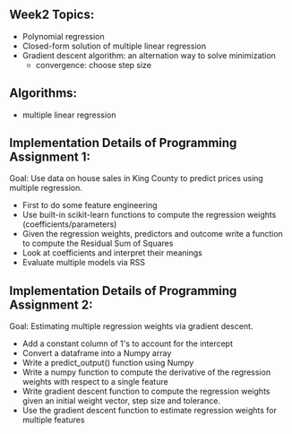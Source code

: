## Week2 Topics:
* Polynomial regression
* Closed-form solution of multiple linear regression
* Gradient descent algorithm: an alternation way to solve minimization
  - convergence: choose step size


## Algorithms: 
* multiple linear regression


## Implementation Details of Programming Assignment 1:

Goal: Use data on house sales in King County to predict prices using multiple regression. 

* First to do some feature engineering
* Use built-in scikit-learn functions to compute the regression weights (coefficients/parameters)
* Given the regression weights, predictors and outcome write a function to compute the Residual Sum of Squares
* Look at coefficients and interpret their meanings
* Evaluate multiple models via RSS

## Implementation Details of Programming Assignment 2:

Goal: Estimating multiple regression weights via gradient descent.

* Add a constant column of 1's to account for the intercept
* Convert a dataframe into a Numpy array
* Write a predict_output() function using Numpy
* Write a numpy function to compute the derivative of the regression weights with respect to a single feature
* Write gradient descent function to compute the regression weights given an initial weight vector, step size and tolerance.
* Use the gradient descent function to estimate regression weights for multiple features
